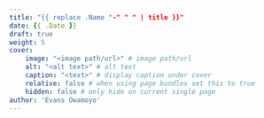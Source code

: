 ```yaml
---
title: "{{ replace .Name "-" " " | title }}"
date: {{ .Date }}
draft: true
weight: 5
cover:
    image: "<image path/url>" # image path/url
    alt: "<alt text>" # alt text
    caption: "<text>" # display caption under cover
    relative: false # when using page bundles set this to true
    hidden: false # only hide on current single page
author: 'Evans Owamoyo'
---
```



